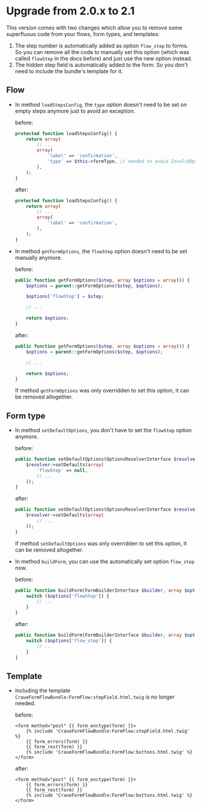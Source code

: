 # Upgrade from 2.0.x to 2.1

This version comes with two changes which allow you to remove some superfluous code from your flows, form types, and templates:

  1. The step number is automatically added as option `flow_step` to forms. So you can remove all the code to manually
  set this option (which was called `flowStep` in the docs before) and just use the new option instead.
  2. The hidden step field is automatically added to the form. So you don't need to include the bundle's template for it.

## Flow

- In method `loadStepsConfig`, the `type` option doesn't need to be set on empty steps anymore just to avoid an exception.

	before:
	```php
	protected function loadStepsConfig() {
		return array(
			// ...
			array(
				'label' => 'confirmation',
				'type' => $this->formType, // needed to avoid InvalidOptionsException regarding option 'flowStep'
			),
		);
	}
	```

	after:
	```php
	protected function loadStepsConfig() {
		return array(
			// ...
			array(
				'label' => 'confirmation',
			),
		);
	}
	```

- In method `getFormOptions`, the `flowStep` option doesn't need to be set manually anymore.

	before:
	```php
	public function getFormOptions($step, array $options = array()) {
		$options = parent::getFormOptions($step, $options);

		$options['flowStep'] = $step;

		// ...

		return $options;
	}
	```

	after:
	```php
	public function getFormOptions($step, array $options = array()) {
		$options = parent::getFormOptions($step, $options);

		// ...

		return $options;
	}
	```

	If method `getFormOptions` was only overridden to set this option, it can be removed altogether.

## Form type

- In method `setDefaultOptions`, you don't have to set the `flowStep` option anymore.

	before:
	```php
	public function setDefaultOptions(OptionsResolverInterface $resolver) {
		$resolver->setDefaults(array(
			'flowStep' => null,
			// ...
		));
	}
	```

	after:
	```php
	public function setDefaultOptions(OptionsResolverInterface $resolver) {
		$resolver->setDefaults(array(
			// ...
		));
	}
	```

	If method `setDefaultOptions` was only overridden to set this option, it can be removed altogether.

- In method `buildForm`, you can use the automatically set option `flow_step` now.

	before:
	```php
	public function buildForm(FormBuilderInterface $builder, array $options) {
		switch ($options['flowStep']) {
			// ...
		}
	}
	```

	after:
	```php
	public function buildForm(FormBuilderInterface $builder, array $options) {
		switch ($options['flow_step']) {
			// ...
		}
	}
	```

## Template

- Including the template `CraueFormFlowBundle:FormFlow:stepField.html.twig` is no longer needed.

	before:
	```twig
	<form method="post" {{ form_enctype(form) }}>
		{% include 'CraueFormFlowBundle:FormFlow:stepField.html.twig' %}
		{{ form_errors(form) }}
		{{ form_rest(form) }}
		{% include 'CraueFormFlowBundle:FormFlow:buttons.html.twig' %}
	</form>
	```

	after:
	```twig
	<form method="post" {{ form_enctype(form) }}>
		{{ form_errors(form) }}
		{{ form_rest(form) }}
		{% include 'CraueFormFlowBundle:FormFlow:buttons.html.twig' %}
	</form>
	```
